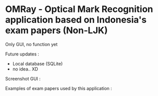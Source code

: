 # OMRay - Optical Mark Recognition application based on Indonesia's exam papers (Non-LJK)

Only GUI, no function yet

Future updates : 
- Local database (SQLite)
- no idea.. XD

Screenshot GUI :



Examples of exam papers used by this application :

